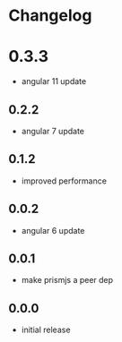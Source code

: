 # Changelog

# 0.3.3
- angular 11 update

## 0.2.2
- angular 7 update

## 0.1.2
- improved performance

## 0.0.2
- angular 6 update

## 0.0.1
- make prismjs a peer dep

## 0.0.0
- initial release